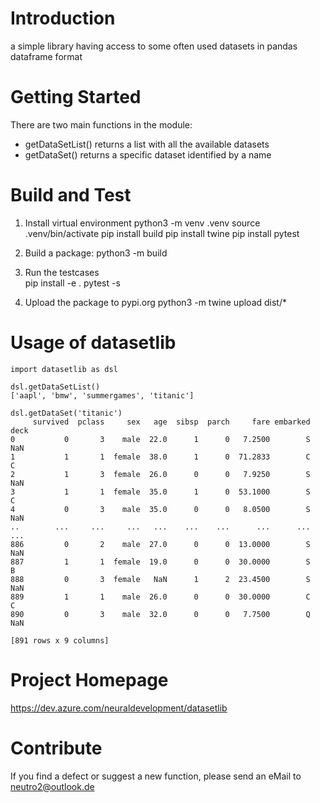 # Introduction 
a simple library having access to some often used datasets in pandas dataframe format

# Getting Started
There are two main functions in the module:
- getDataSetList() returns a list with all the available datasets
- getDataSet() returns a specific dataset identified by a name

# Build and Test
1. Install virtual environment 
python3 -m venv .venv
source .venv/bin/activate
pip install build
pip install twine
pip install pytest

2. Build a package:
python3 -m build

3. Run the testcases  
pip install -e .
pytest -s

4. Upload the package to pypi.org
python3 -m twine upload dist/*

# Usage of datasetlib
```
import datasetlib as dsl

dsl.getDataSetList()
['aapl', 'bmw', 'summergames', 'titanic']

dsl.getDataSet('titanic')
     survived  pclass     sex   age  sibsp  parch     fare embarked deck
0           0       3    male  22.0      1      0   7.2500        S  NaN
1           1       1  female  38.0      1      0  71.2833        C    C
2           1       3  female  26.0      0      0   7.9250        S  NaN
3           1       1  female  35.0      1      0  53.1000        S    C
4           0       3    male  35.0      0      0   8.0500        S  NaN
..        ...     ...     ...   ...    ...    ...      ...      ...  ...
886         0       2    male  27.0      0      0  13.0000        S  NaN
887         1       1  female  19.0      0      0  30.0000        S    B
888         0       3  female   NaN      1      2  23.4500        S  NaN
889         1       1    male  26.0      0      0  30.0000        C    C
890         0       3    male  32.0      0      0   7.7500        Q  NaN

[891 rows x 9 columns]
```







# Project Homepage
https://dev.azure.com/neuraldevelopment/datasetlib

# Contribute
If you find a defect or suggest a new function, please send an eMail to neutro2@outlook.de

